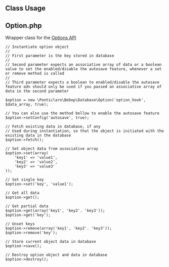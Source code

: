 Class Usage
-----------

## Option.php
Wrapper class for the [Options API](http://codex.wordpress.org/Options_API)

    // Instantiate option object
	//
	// First parameter is the key stored in database
	//
	// Second parameter expects an associative array of data or a boolean value to set the enabled/disable the autosave feature, whenever a set or remove method is called 
	//
	// Third parameter expects a boolean to enabled/disable the autosave feature adn should only be used if you passed an associative array of data in the second parameter
	
    $option = new \Ponticlaro\Bebop\Database\Option('option_hook', $data_array, true);

	// You can also use the method bellow to enable the autosave feature
    $option->setConfig('autosave', true);

	// Fetch existing data in database, if any
	// Used during instantiation, so that the object is initiated with the existing data in the database
    $option->fetch();

	// Set object data from associative array
    $option->set(array(
    	'key1' => 'value1', 
		'key2' => 'value2',
		'key3' => 'value3'
	));

	// Set single key
    $option->set('key', 'value1');

	// Get all data
    $option->get();

	// Get partial data
	$option->get(array('key1', 'key2'. 'key3'));
    $option->get('key');

	// Unset keys
    $option->remove(array('key1', 'key2'. 'key3'));
    $option->remove('key');

	// Store current object data in database
    $option->save();

	// Destroy option object and data in database
    $option->destroy();
